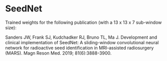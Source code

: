 # SeedNet

Trained weights for the following publication (with a 13 x 13 x 7 sub-window size):

Sanders JW, Frank SJ, Kudchadker RJ, Bruno TL, Ma J. Development and clinical implementation of SeedNet: A sliding-window convolutional neural network for radioactive seed identification in MRI-assisted radiosurgery (MARS). Magn Reson Med. 2019; 81(6):3888-3900.
